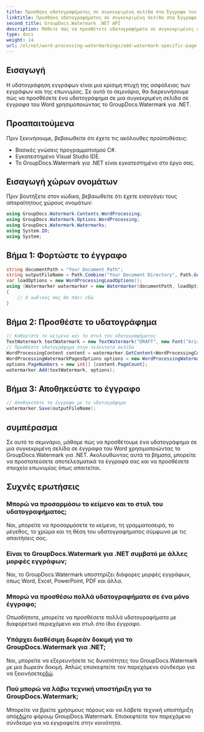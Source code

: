 ```yaml
---
title: Προσθήκη υδατογραφήματος σε συγκεκριμένη σελίδα στα Έγγραφα του Word
linktitle: Προσθήκη υδατογραφήματος σε συγκεκριμένη σελίδα στα Έγγραφα του Word
second_title: GroupDocs.Watermark .NET API
description: Μάθετε πώς να προσθέτετε υδατογραφήματα σε συγκεκριμένες σελίδες σε έγγραφα του Word χρησιμοποιώντας το υδατογράφημα GroupDocs για .NET. Προστατέψτε το περιεχόμενό σας χωρίς κόπο.
type: docs
weight: 14
url: /el/net/word-processing-watermarkings/add-watermark-specific-page-word-docs/
---
```

## Εισαγωγή
Η υδατογράφηση εγγράφων είναι μια κρίσιμη πτυχή της ασφάλειας των εγγράφων και της επωνυμίας. Σε αυτό το σεμινάριο, θα διερευνήσουμε πώς να προσθέσετε ένα υδατογράφημα σε μια συγκεκριμένη σελίδα σε έγγραφα του Word χρησιμοποιώντας το GroupDocs.Watermark για .NET.
## Προαπαιτούμενα
Πριν ξεκινήσουμε, βεβαιωθείτε ότι έχετε τις ακόλουθες προϋποθέσεις:
- Βασικές γνώσεις προγραμματισμού C#.
- Εγκατεστημένο Visual Studio IDE.
- Το GroupDocs.Watermark για .NET είναι εγκατεστημένο στο έργο σας.

## Εισαγωγή χώρων ονομάτων
Πριν βουτήξετε στον κώδικα, βεβαιωθείτε ότι έχετε εισαγάγει τους απαραίτητους χώρους ονομάτων:
```csharp
using GroupDocs.Watermark.Contents.WordProcessing;
using GroupDocs.Watermark.Options.WordProcessing;
using GroupDocs.Watermark.Watermarks;
using System.IO;
using System;
```
## Βήμα 1: Φορτώστε το έγγραφο
```csharp
string documentPath = "Your Document Path";
string outputFileName = Path.Combine("Your Document Directory", Path.GetFileName(documentPath));
var loadOptions = new WordProcessingLoadOptions();
using (Watermarker watermarker = new Watermarker(documentPath, loadOptions))
{
    // Ο κωδικός σας θα πάει εδώ
}
```
## Βήμα 2: Προσθέστε το υδατογράφημα
```csharp
// Καθορίστε το κείμενο και το στυλ του υδατογραφήματος
TextWatermark textWatermark = new TextWatermark("DRAFT", new Font("Arial", 42));
// Προσθέστε υδατογράφημα στην τελευταία σελίδα
WordProcessingContent content = watermarker.GetContent<WordProcessingContent>();
WordProcessingWatermarkPagesOptions options = new WordProcessingWatermarkPagesOptions();
options.PageNumbers = new int[] {content.PageCount};
watermarker.Add(textWatermark, options);
```
## Βήμα 3: Αποθηκεύστε το έγγραφο
```csharp
// Αποθηκεύστε το έγγραφο με το υδατογράφημα
watermarker.Save(outputFileName);
```

## συμπέρασμα
Σε αυτό το σεμινάριο, μάθαμε πώς να προσθέτουμε ένα υδατογράφημα σε μια συγκεκριμένη σελίδα σε έγγραφα του Word χρησιμοποιώντας το GroupDocs.Watermark για .NET. Ακολουθώντας αυτά τα βήματα, μπορείτε να προστατεύσετε αποτελεσματικά τα έγγραφά σας και να προσθέσετε στοιχεία επωνυμίας όπως απαιτείται.
## Συχνές ερωτήσεις
### Μπορώ να προσαρμόσω το κείμενο και το στυλ του υδατογραφήματος;
Ναι, μπορείτε να προσαρμόσετε το κείμενο, τη γραμματοσειρά, το μέγεθος, το χρώμα και τη θέση του υδατογραφήματος σύμφωνα με τις απαιτήσεις σας.
### Είναι το GroupDocs.Watermark για .NET συμβατό με άλλες μορφές εγγράφων;
Ναι, το GroupDocs.Watermark υποστηρίζει διάφορες μορφές εγγράφων, όπως Word, Excel, PowerPoint, PDF και άλλα.
### Μπορώ να προσθέσω πολλά υδατογραφήματα σε ένα μόνο έγγραφο;
Οπωσδήποτε, μπορείτε να προσθέσετε πολλά υδατογραφήματα με διαφορετικό περιεχόμενο και στυλ στο ίδιο έγγραφο.
### Υπάρχει διαθέσιμη δωρεάν δοκιμή για το GroupDocs.Watermark για .NET;
 Ναι, μπορείτε να εξερευνήσετε τις δυνατότητες του GroupDocs.Watermark με μια δωρεάν δοκιμή. Απλώς επισκεφτείτε τον παρεχόμενο σύνδεσμο για να ξεκινήσετε[εδώ](https://releases.groupdocs.com/).
### Πού μπορώ να λάβω τεχνική υποστήριξη για το GroupDocs.Watermark;
 Μπορείτε να βρείτε χρήσιμους πόρους και να λάβετε τεχνική υποστήριξη από[εδώ](https://forum.groupdocs.com/c/watermark/19)το φόρουμ GroupDocs.Watermark. Επισκεφτείτε τον παρεχόμενο σύνδεσμο για να εγγραφείτε στην κοινότητα.